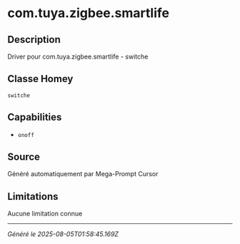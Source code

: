 # com.tuya.zigbee.smartlife

## Description
Driver pour com.tuya.zigbee.smartlife - switche

## Classe Homey
`switche`

## Capabilities
- `onoff`

## Source
Généré automatiquement par Mega-Prompt Cursor

## Limitations
Aucune limitation connue

---
*Généré le 2025-08-05T01:58:45.169Z*
